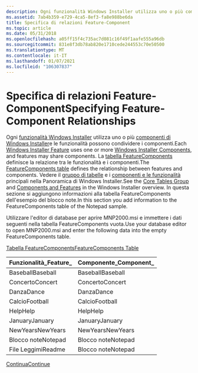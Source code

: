```yaml
---
description: Ogni funzionalità Windows Installer utilizza uno o più componenti di Windows Installer e le funzionalità possono condividere i componenti.
ms.assetid: 7ab4b359-e729-4ca5-8ef3-fa8e988be6da
title: Specifica di relazioni Feature-Component
ms.topic: article
ms.date: 05/31/2018
ms.openlocfilehash: a05ff15f4c735ac7d081c16f49f1aafe555a96db
ms.sourcegitcommit: 831e8f3db78ab820e1710cede244553c70e50500
ms.translationtype: MT
ms.contentlocale: it-IT
ms.lasthandoff: 01/07/2021
ms.locfileid: "106307837"
---
```

# <a name="specifying-feature-component-relationships"></a><span data-ttu-id="cdd23-103">Specifica di relazioni Feature-Component</span><span class="sxs-lookup"><span data-stu-id="cdd23-103">Specifying Feature-Component Relationships</span></span>

<span data-ttu-id="cdd23-104">Ogni [funzionalità Windows Installer](windows-installer-features.md) utilizza uno o più [componenti di Windows Installer](windows-installer-components.md)e le funzionalità possono condividere i componenti.</span><span class="sxs-lookup"><span data-stu-id="cdd23-104">Each [Windows Installer Feature](windows-installer-features.md) uses one or more [Windows Installer Components](windows-installer-components.md), and features may share components.</span></span> <span data-ttu-id="cdd23-105">La [tabella FeatureComponents](featurecomponents-table.md) definisce la relazione tra le funzionalità e i componenti.</span><span class="sxs-lookup"><span data-stu-id="cdd23-105">The [FeatureComponents table](featurecomponents-table.md) defines the relationship between features and components.</span></span> <span data-ttu-id="cdd23-106">Vedere il [gruppo di tabelle](core-tables-group.md) e i [componenti e le funzionalità](components-and-features.md) principali nella Panoramica di Windows Installer.</span><span class="sxs-lookup"><span data-stu-id="cdd23-106">See the [Core Tables Group](core-tables-group.md) and [Components and Features](components-and-features.md) in the Windows Installer overview.</span></span> <span data-ttu-id="cdd23-107">In questa sezione si aggiungono informazioni alla tabella FeatureComponents dell'esempio del blocco note.</span><span class="sxs-lookup"><span data-stu-id="cdd23-107">In this section you add information to the FeatureComponents table of the Notepad sample.</span></span>

<span data-ttu-id="cdd23-108">Utilizzare l'editor di database per aprire MNP2000.msi e immettere i dati seguenti nella tabella FeatureComponents vuota.</span><span class="sxs-lookup"><span data-stu-id="cdd23-108">Use your database editor to open MNP2000.msi and enter the following data into the empty FeatureComponents table.</span></span>

[<span data-ttu-id="cdd23-109">Tabella FeatureComponents</span><span class="sxs-lookup"><span data-stu-id="cdd23-109">FeatureComponents Table</span></span>](featurecomponents-table.md)



| <span data-ttu-id="cdd23-110">Funzionalità\_</span><span class="sxs-lookup"><span data-stu-id="cdd23-110">Feature\_</span></span> | <span data-ttu-id="cdd23-111">Componente\_</span><span class="sxs-lookup"><span data-stu-id="cdd23-111">Component\_</span></span> |
|-----------|-------------|
| <span data-ttu-id="cdd23-112">Baseball</span><span class="sxs-lookup"><span data-stu-id="cdd23-112">Baseball</span></span>  | <span data-ttu-id="cdd23-113">Baseball</span><span class="sxs-lookup"><span data-stu-id="cdd23-113">Baseball</span></span>    |
| <span data-ttu-id="cdd23-114">Concerto</span><span class="sxs-lookup"><span data-stu-id="cdd23-114">Concert</span></span>   | <span data-ttu-id="cdd23-115">Concerto</span><span class="sxs-lookup"><span data-stu-id="cdd23-115">Concert</span></span>     |
| <span data-ttu-id="cdd23-116">Danza</span><span class="sxs-lookup"><span data-stu-id="cdd23-116">Dance</span></span>     | <span data-ttu-id="cdd23-117">Danza</span><span class="sxs-lookup"><span data-stu-id="cdd23-117">Dance</span></span>       |
| <span data-ttu-id="cdd23-118">Calcio</span><span class="sxs-lookup"><span data-stu-id="cdd23-118">Football</span></span>  | <span data-ttu-id="cdd23-119">Calcio</span><span class="sxs-lookup"><span data-stu-id="cdd23-119">Football</span></span>    |
| <span data-ttu-id="cdd23-120">Help</span><span class="sxs-lookup"><span data-stu-id="cdd23-120">Help</span></span>      | <span data-ttu-id="cdd23-121">Help</span><span class="sxs-lookup"><span data-stu-id="cdd23-121">Help</span></span>        |
| <span data-ttu-id="cdd23-122">January</span><span class="sxs-lookup"><span data-stu-id="cdd23-122">January</span></span>   | <span data-ttu-id="cdd23-123">January</span><span class="sxs-lookup"><span data-stu-id="cdd23-123">January</span></span>     |
| <span data-ttu-id="cdd23-124">NewYears</span><span class="sxs-lookup"><span data-stu-id="cdd23-124">NewYears</span></span>  | <span data-ttu-id="cdd23-125">NewYears</span><span class="sxs-lookup"><span data-stu-id="cdd23-125">NewYears</span></span>    |
| <span data-ttu-id="cdd23-126">Blocco note</span><span class="sxs-lookup"><span data-stu-id="cdd23-126">Notepad</span></span>   | <span data-ttu-id="cdd23-127">Blocco note</span><span class="sxs-lookup"><span data-stu-id="cdd23-127">Notepad</span></span>     |
| <span data-ttu-id="cdd23-128">File Leggimi</span><span class="sxs-lookup"><span data-stu-id="cdd23-128">Readme</span></span>    | <span data-ttu-id="cdd23-129">Blocco note</span><span class="sxs-lookup"><span data-stu-id="cdd23-129">Notepad</span></span>     |



 

[<span data-ttu-id="cdd23-130">Continua</span><span class="sxs-lookup"><span data-stu-id="cdd23-130">Continue</span></span>](adding-registry-information.md)

 

 




